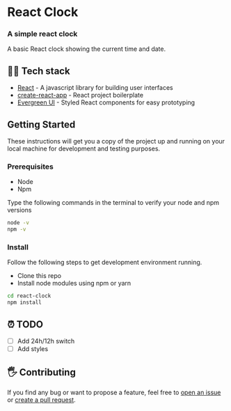 # React Clock

### A simple react clock

A basic React clock showing the current time and date.

<!-- Go **[here](https://romantic-knuth-651f53.netlify.com/)** for live demo. -->

## 👨‍💻 Tech stack

- [React](https://reactjs.org/) - A javascript library for building user interfaces
- [create-react-app](https://github.com/facebook/create-react-app) - React project boilerplate
- [Evergreen UI](https://evergreen.segment.com/) - Styled React components for easy prototyping

## Getting Started

These instructions will get you a copy of the project up and running on your local machine for development and testing purposes.

### Prerequisites

- Node
- Npm

Type the following commands in the terminal to verify your node and npm versions

```bash
node -v
npm -v
```

### Install

Follow the following steps to get development environment running.

- Clone this repo
- Install node modules using npm or yarn

```bash
cd react-clock
npm install
```

## ⏰ TODO

- [ ] Add 24h/12h switch
- [ ] Add styles

## 🖐 Contributing

If you find any bug or want to propose a feature, feel free to [open an issue](issues/new) or [create a pull request](pulls).
